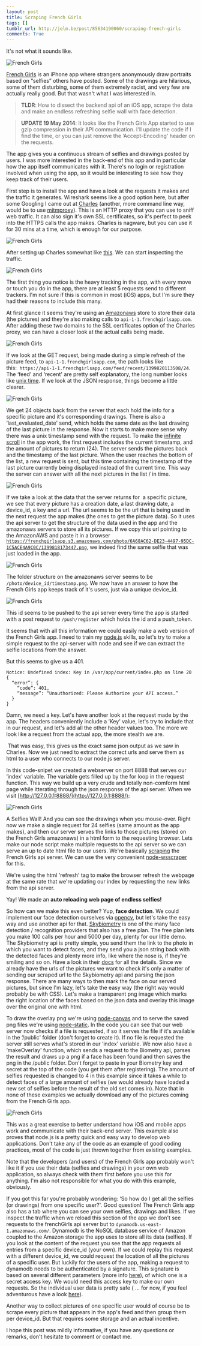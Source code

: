 ```yaml
---
layout: post
title: Scraping French Girls
tags: []
tumblr_url: http://jelm.be/post/85634190060/scraping-french-girls
comments: True
---
```

It's not what it sounds like.

![French Girls](/images/2014-05-13-scraping-french-girls-1.png)

[French Girls](https://www.frenchgirlsapp.com/) is an iPhone app where strangers anonymously draw portraits based on “selfies” others have posted. Some of the drawings are hilarious, some of them disturbing, some of them extremely racist, and very few are actually really good. But that wasn't what I was interested in.

<!--more-->

> **TLDR**: How to dissect the backend api of an iOS app, scrape the data and make an endless refreshing selfie wall with face detection.

> **UPDATE 19 May 2014**: It looks like the French Girls App started to use gzip compression in their API communication. I'll update the code if I find the time, or you can just remove the ‘Accept-Encoding' header on the requests.

The app gives you a continuous stream of selfies and drawings posted by users. I was more interested in the back-end of this app and in particular how the app itself communicates with it. There's no login or registration involved when using the app, so it would be interesting to see how they keep track of their users.

First step is to install the app and have a look at the requests it makes and the traffic it generates. Wireshark seems like a good option here, but after some Googling I came out at [Charles](http://www.charlesproxy.com/) (another, more command line way, would be to use [mitmproxy](http://mitmproxy.org/)). This is an HTTP proxy that you can use to sniff web traffic. It can also sign it's own SSL certificates, so it's perfect to peek into the HTTPS calls the app makes. Charles is nagware, but you can use it for 30 mins at a time, which is enough for our purpose.

![French Girls](/images/2014-05-13-scraping-french-girls-2.png)

After setting up Charles somewhat like [this](http://blog.cloudfour.com/using-charles-proxy-to-examine-ios-apps/). We can start inspecting the traffic.

![French Girls](/images/2014-05-13-scraping-french-girls-3.png)

The first thing you notice is the heavy tracking in the app, with every move or touch you do in the app, there are at least 5 requests send to different trackers. I'm not sure if this is common in most (iOS) apps, but I'm sure they had their reasons to include this many.

At first glance it seems they're using an [Amazonaws](https://en.wikipedia.org/wiki/Amazon_Web_Services) store to store their data (the pictures) and they're also making calls to `api-1-1.frenchgirlsapp.com`. After adding these two domains to the SSL certificates option of the Charles proxy, we can have a closer look at the actual calls being made.

![French Girls](/images/2014-05-13-scraping-french-girls-4.png)

If we look at the GET request, being made during a simple refresh of the picture feed, to `api-1-1.frenchgirlsapp.com`, the path looks like this:  `https://api-1-1.frenchgirlsapp.com/feed/recent/1399820113508/24`. The ‘feed' and ‘recent' are pretty self explanatory, the long number looks like [unix time](https://en.wikipedia.org/wiki/Unix_time). If we look at the JSON response, things become a little clearer.

![French Girls](/images/2014-05-13-scraping-french-girls-5.png)

We get 24 objects back from the server that each hold the info for a specific picture and it's corresponding drawings. There is also a ‘last_evaluated_date' send, which holds the same date as the last drawing of the last picture in the response. Now it starts to make more sense why there was a unix timestamp send with the request. To make the [infinite scroll](https://en.wiktionary.org/wiki/infinite_scroll) in the app work, the first request includes the current timestamp, and the amount of pictures to return (24). The server sends the pictures back and the timestamp of the last picture. When the user reaches the bottom of the list, a new request is sent, but this time containing the timestamp of the last picture currently being displayed instead of the current time. This way the server can answer with all the next pictures in the list / in time.

![French Girls](/images/2014-05-13-scraping-french-girls-6.png)

If we take a look at the data that the server returns for  a specific picture, we see that every picture has a creation date, a last drawing date, a device_id, a key and a url. The url seems to be the url that is being used in the next request the app makes (the ones to get the picture data). So it uses the api server to get the structure of the data used in the app and the amazonaws servers to store all its pictures. If we copy this url pointing to the AmazonAWS and paste it in a browser [`https://frenchgirlsapp.s3.amazonaws.com/photo/6A68AC62-DE23-4497-95DC-1C5ACE4A9C0C/1399818173447.png`](https://frenchgirlsapp.s3.amazonaws.com/photo/6A68AC62-DE23-4497-95DC-1C5ACE4A9C0C/1399818173447.png), we indeed find the same selfie that was just loaded in the app.

![French Girls](/images/2014-05-13-scraping-french-girls-7.png)

The folder structure on the amazonaws server seems to be `/photo/device_id/timestamp.png`. We now have an answer to how the French Girls app keeps track of it's users, just via a unique device_id.

![French Girls](/images/2014-05-13-scraping-french-girls-8.png)

This id seems to be pushed to the api server every time the app is started with a post request to `/push/register` which holds the id and a push_token.

It seems that with all this information we could easily make a web version of the French Girls app. I need to train my [node.js](https://nodejs.org/en/) skills, so let's try to make a simple request to the api-server with node and see if we can extract the selfie locations from the answer.

<script src="https://gist.github.com/JelmerT/b1ff2b8e4f2b8575956a/a61c49e286f25b213f1c3465e83980beba7d64a0.js"></script>

But this seems to give us a 401.

    Notice: Undefined index: Key in /var/app/current/index.php on line 20
	{
	  “error”: {
	    “code”: 401,
	    “message”: “Unauthorized: Please Authorize your API access.”
	  }
	}

Damn, we need a key. Let's have another look at the request made by the app. The headers conveniently include a ‘Key' value, let's try to include that in our request, and let's add all the other header values too. The more we look like a request from the actual app, the more stealth we are.

<script src="https://gist.github.com/JelmerT/b1ff2b8e4f2b8575956a/fe161035abd1e7cbd6b3ddb3b4460219785f4192.js"></script>

 That was easy, this gives us the exact same json output as we saw in Charles. Now we just need to extract the correct urls and serve them as html to a user who connects to our node.js server.

<script src="https://gist.github.com/JelmerT/b1ff2b8e4f2b8575956a/76edf4dc096fb2765a4f8e4a3128a0d1abc900a1.js"></script>

In this code-snipet we created a webserver on port 8888 that serves our ‘index' variable. The variable gets filled up by the for loop in the request function. This way we build up a very crude and totally non-comform html page while itterating through the json response of the api server. When we visit [http://127.0.0.1:8888/](http://127.0.0.1:8888/):

![French Girls](/images/2014-05-13-scraping-french-girls-9.png)

A Selfies Wall! And you can see the drawings when you mouse-over.
Right now we make a single request for 24 selfies (same amount as the app makes), and then our server serves the links to those pictures (stored on the French Girls amazonaws) in a html form to the requesting browser. Lets make our node script make multiple requests to the api server so we can serve an up to date html file to our users. We're basically [scraping](https://en.wikipedia.org/wiki/Web_scraping) the French Girls api server. We can use the very convenient [node-wsscraper](https://github.com/davej/node-wsscraper) for this.

<script src="https://gist.github.com/JelmerT/b1ff2b8e4f2b8575956a/e525afd350d93330b74bed4cbace6f3098f0b25a.js"></script>

We're using the html 'refresh' tag to make the browser refresh the webpage at the same rate that we're updating our index by requesting the new links from the api server.

Yay! We made an **auto reloading web page of endless selfies!**

So how can we make this even better? Yup, **face detection**. We could implement our face detection ourselves via [opencv](http://opencv.org/), but let's take the easy way and use another api for that. [Skybiometry](http://skybiometry.com/) is one of the many face detection / recognition providers that also has a free plan. The free plan lets you make 100 calls per hour and 5000 per day, plenty for our little demo. The Skybiometry api is pretty simple, you send them the link to the photo in which you want to detect faces, and they send you a json string back with the detected faces and plenty more info, like where the nose is, if they're smiling and so on. Have a look in their [docs](http://skybiometry.com/Documentation) for all the details. Since we already have the urls of the pictures we want to check it's only a matter of sending our scraped url to the Skybiometry api and parsing the json response. There are many ways to then mark the face on our served pictures, but since I'm lazy, let's take the easy way (the right way would probably be with CSS). Let's make a transparent png image which marks the right location of the faces based on the json data and overlay this image over the original one with html.

<script src="https://gist.github.com/JelmerT/b1ff2b8e4f2b8575956a/8c9b398871a97bbfa2fb846b52dde5233a16b07e.js"></script>

To draw the overlay png we're using [node-canvas](https://github.com/Automattic/node-canvas) and to serve the saved png files we're using [node-static](https://github.com/cloudhead/node-static). In the code you can see that our web server now checks if a file is requested, if so it serves the file if it's available in the ‘/public' folder (don't forget to create it). If no file is requested the server still serves what's stored in our ‘index' variable. We now also have a ‘makeOverlay' function, which sends a request to the Biometry api, parses the result and draws up a png if a face has been found and then saves the png in the /public folder. Don't forget to paste in your Biometry key and secret at the top of the code (you get them after registering). The amount of selfies requested is changed to 4 in this example since it takes a while to detect faces of a large amount of selfies (we would already have loaded a new set of selfies before the result of the old set comes in). Note that in none of these examples we actually download any of the pictures coming from the French Girls app.

![French Girls](/images/2014-05-13-scraping-french-girls-10.png)

This was a great exercise to better understand how iOS and mobile apps work and communicate with their back-end server. This example also proves that node.js is a pretty quick and easy way to develop web applications. Don't take any of the code as an example of good coding practices, most of the code is just thrown together from existing examples.

Note that the developers (and users) of the French Girls app probably won't like it if you use their data (selfies and drawings) in your own web application, so always check with them first before you use this for anything. I'm also not responsible for what you do with this example, obviously.

If you got this far you're probably wondering: ‘So how do I get all the selfies (or drawings) from one specific user?'. Good question! The French Girls app also has a tab where you can see your own selfies, drawings and likes. If we inspect the traffic when we reload this section of the app we don't see requests to the frenchGirls api server but to `dynamodb.us-east-1.amazonaws.com/`. Dynamodb is the NoSQL database service of Amazon coupled to the Amazon storage the app uses to store all its data (selfies). If you look at the content of the request you see that the app requests all entries from a specific device_id (your own). If we could replay this request with a different device_id, we could request the location of all the pictures of a specific user. But luckily for the users of the app, making a request to dynamodb needs to be authenticated by a signature. This signature is based on several different parameters (more info [here](http://docs.aws.amazon.com/amazondynamodb/latest/developerguide/MakingHTTPRequests.html)), of which one is a secret access key. We would need this access key to make our own requests. So the individual user data is pretty safe ( … for now, if you feel adventurous have a look [here](http://www.gironda.org/2013/03/03/digging-in-the-vineyard-part-2.html)).

Another way to collect pictures of one specific user would of course be to scrape every picture that appears in the app's feed and then group them per device_id. But that requires some storage and an actual incentive.

I hope this post was mildly informative, if you have any questions or remarks, don't hesitate to comment or contact me.
